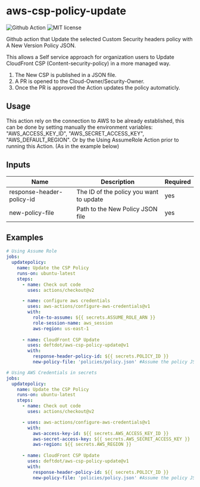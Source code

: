 # aws-csp-policy-update
![Github Action](https://flat.badgen.net/badge/Github/Action/green?icon=github)
![MIT license](https://flat.badgen.net/badge/License/MIT/green)

Github action that Update the selected Custom Security headers policy with A New Version Policy JSON.

This allows a Self service approach for organization users to Update CloudFront CSP (Content-security-policy) in a more managed way.
1. The New CSP is published in a JSON file.
2. A PR is opened to the Cloud-Owner/Security-Owner.
3. Once the PR is approved the Action updates the policy automaticly.

## Usage
This action rely on the connection to AWS to be already established, this can be done by setting manually the environment variables: 
"AWS_ACCESS_KEY_ID", "AWS_SECRET_ACCESS_KEY", "AWS_DEFAULT_REGION". 
Or by the Using AssumeRole Action prior to running this Action. (As in the example below)

## Inputs
| Name | Description | Required |
| ---- | ----------- | -------- |
| response-header-policy-id | The ID of the policy you want to update  | yes |
| new-policy-file | Path to the New Policy JSON file | yes |


## Examples
```yaml
# Using Assume Role
jobs:
  updatepolicy:
    name: Update the CSP Policy
    runs-on: ubuntu-latest
    steps:
      - name: Check out code
        uses: actions/checkout@v2

      - name: configure aws credentials
        uses: aws-actions/configure-aws-credentials@v1
        with:
          role-to-assume: ${{ secrets.ASSUME_ROLE_ARN }}
          role-session-name: aws_session
          aws-region: us-east-1
      
      - name: CloudFront CSP Update
        uses: deftdot/aws-csp-policy-update@v1
        with:
          response-header-policy-id: ${{ secrets.POLICY_ID }}
          new-policy-file: 'policies/policy.json' #Assume the policy JSON located at {repo_root}/policies/policy.json
```

```yaml
# Using AWS Credentials in secrets
jobs:
  updatepolicy:
    name: Update the CSP Policy
    runs-on: ubuntu-latest
    steps:
      - name: Check out code
        uses: actions/checkout@v2

      - uses: aws-actions/configure-aws-credentials@v1
        with:
          aws-access-key-id: ${{ secrets.AWS_ACCESS_KEY_ID }}
          aws-secret-access-key: ${{ secrets.AWS_SECRET_ACCESS_KEY }}
          aws-region: ${{ secrets.AWS_REGION }}
      
      - name: CloudFront CSP Update
        uses: deftdot/aws-csp-policy-update@v1
        with:
          response-header-policy-id: ${{ secrets.POLICY_ID }}
          new-policy-file: 'policies/policy.json' #Assume the policy JSON located at {repo_root}/policies/policy.json
```
